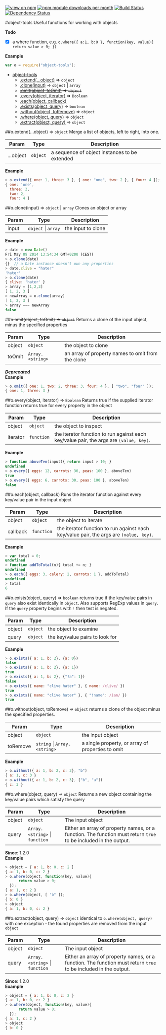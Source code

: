 [![view on npm](http://img.shields.io/npm/v/object-tools.svg)](https://www.npmjs.org/package/object-tools)
[![npm module downloads per month](http://img.shields.io/npm/dm/object-tools.svg)](https://www.npmjs.org/package/object-tools)
[![Build Status](https://travis-ci.org/75lb/object-tools.svg?branch=master)](https://travis-ci.org/75lb/object-tools)
[![Dependency Status](https://david-dm.org/75lb/object-tools.svg)](https://david-dm.org/75lb/object-tools)

<a name="module_object-tools"></a>
#object-tools
Useful functions for working with objects

**Todo**

- [x] a where function, e.g. `o.where({ a:1, b:0 }, function(key, value){ return value > 0; })`

**Example**  
```js
var o = require("object-tools");
```

* [object-tools](#module_object-tools)
  * [.extend(...object)](#module_object-tools.extend) ⇒ <code>object</code>
  * [.clone(input)](#module_object-tools.clone) ⇒ <code>object</code> \| <code>array</code>
  * ~~[.omit(object, toOmit)](#module_object-tools.omit) ⇒ <code>object</code>~~
  * [.every(object, iterator)](#module_object-tools.every) ⇒ <code>Boolean</code>
  * [.each(object, callback)](#module_object-tools.each)
  * [.exists(object, query)](#module_object-tools.exists) ⇒ <code>boolean</code>
  * [.without(object, toRemove)](#module_object-tools.without) ⇒ <code>object</code>
  * [.where(object, query)](#module_object-tools.where) ⇒ <code>object</code>
  * [.extract(object, query)](#module_object-tools.extract) ⇒ <code>object</code>

<a name="module_object-tools.extend"></a>
##o.extend(...object) ⇒ <code>object</code>
Merge a list of objects, left to right, into one.

| Param | Type | Description |
| ----- | ---- | ----------- |
| ...object | <code>object</code> | a sequence of object instances to be extended |

**Example**  
```js
> o.extend({ one: 1, three: 3 }, { one: "one", two: 2 }, { four: 4 });
{ one: 'one',
  three: 3,
  two: 2,
  four: 4 }
```
<a name="module_object-tools.clone"></a>
##o.clone(input) ⇒ <code>object</code> \| <code>array</code>
Clones an object or array

| Param | Type | Description |
| ----- | ---- | ----------- |
| input | <code>object</code> \| <code>array</code> | the input to clone |

**Example**  
```js
> date = new Date()
Fri May 09 2014 13:54:34 GMT+0200 (CEST)
> o.clone(date)
{}  // a Date instance doesn't own any properties
> date.clive = "hater"
'hater'
> o.clone(date)
{ clive: 'hater' }
> array = [1,2,3]
[ 1, 2, 3 ]
> newArray = o.clone(array)
[ 1, 2, 3 ]
> array === newArray
false
```
<a name="module_object-tools.omit"></a>
##~~o.omit(object, toOmit) ⇒ <code>object</code>~~
Returns a clone of the input object, minus the specified properties

| Param | Type | Description |
| ----- | ---- | ----------- |
| object | <code>object</code> | the object to clone |
| toOmit | <code>Array.&lt;string&gt;</code> | an array of property names to omit from the clone |

***Deprecated***  
**Example**  
```js
> o.omit({ one: 1, two: 2, three: 3, four: 4 }, [ "two", "four" ]);
{ one: 1, three: 3 }
```
<a name="module_object-tools.every"></a>
##o.every(object, iterator) ⇒ <code>Boolean</code>
Returns true if the supplied iterator function returns true for every property in the object

| Param | Type | Description |
| ----- | ---- | ----------- |
| object | <code>object</code> | the object to inspect |
| iterator | <code>function</code> | the iterator function to run against each key/value pair, the args are `(value, key)`. |

**Example**  
```js
> function aboveTen(input){ return input > 10; }
undefined
> o.every({ eggs: 12, carrots: 30, peas: 100 }, aboveTen)
true
> o.every({ eggs: 6, carrots: 30, peas: 100 }, aboveTen)
false
```
<a name="module_object-tools.each"></a>
##o.each(object, callback)
Runs the iterator function against every key/value pair in the input object

| Param | Type | Description |
| ----- | ---- | ----------- |
| object | <code>object</code> | the object to iterate |
| callback | <code>function</code> | the iterator function to run against each key/value pair, the args are `(value, key)`. |

**Example**  
```js
> var total = 0;
undefined
> function addToTotal(n){ total += n; }
undefined
> o.each({ eggs: 3, celery: 2, carrots: 1 }, addToTotal)
undefined
> total
6
```
<a name="module_object-tools.exists"></a>
##o.exists(object, query) ⇒ <code>boolean</code>
returns true if the key/value pairs in `query` also exist identically in `object`.
Also supports RegExp values in `query`. If the `query` property begins with `!` then test is negated.

| Param | Type | Description |
| ----- | ---- | ----------- |
| object | <code>object</code> | the object to examine |
| query | <code>object</code> | the key/value pairs to look for |

**Example**  
```js
> o.exists({ a: 1, b: 2}, {a: 0})
false
> o.exists({ a: 1, b: 2}, {a: 1})
true
> o.exists({ a: 1, b: 2}, {"!a": 1})
false
> o.exists({ name: "clive hater" }, { name: /clive/ })
true
> o.exists({ name: "clive hater" }, { "!name": /ian/ })
true
```
<a name="module_object-tools.without"></a>
##o.without(object, toRemove) ⇒ <code>object</code>
returns a clone of the object minus the specified properties.

| Param | Type | Description |
| ----- | ---- | ----------- |
| object | <code>object</code> | the input object |
| toRemove | <code>string</code> \| <code>Array.&lt;string&gt;</code> | a single property, or array of properties to omit |

**Example**  
```js
> o.without({ a: 1, b: 2, c: 3}, "b")
{ a: 1, c: 3 }
> o.without({ a: 1, b: 2, c: 3}, ["b", "a"])
{ c: 3 }
```
<a name="module_object-tools.where"></a>
##o.where(object, query) ⇒ <code>object</code>
Returns a new object containing the key/value pairs which satisfy the query

| Param | Type | Description |
| ----- | ---- | ----------- |
| object | <code>object</code> | The input object |
| query | <code>Array.&lt;string&gt;</code> \| <code>function</code> | Either an array of property names, or a function. The function must return `true` to be included in the output. |

**Since**: 1.2.0  
**Example**  
```js
> object = { a: 1, b: 0, c: 2 }
{ a: 1, b: 0, c: 2 }
> o.where(object, function(key, value){
      return value > 0;
  });
{ a: 1, c: 2 }
> o.where(object, [ "b" ]);
{ b: 0 }
> object
{ a: 1, b: 0, c: 2 }
```
<a name="module_object-tools.extract"></a>
##o.extract(object, query) ⇒ <code>object</code>
identical to `o.where(object, query)` with one exception - the found properties are removed from the input `object`

| Param | Type | Description |
| ----- | ---- | ----------- |
| object | <code>object</code> | The input object |
| query | <code>Array.&lt;string&gt;</code> \| <code>function</code> | Either an array of property names, or a function. The function must return `true` to be included in the output. |

**Since**: 1.2.0  
**Example**  
```js
> object = { a: 1, b: 0, c: 2 }
{ a: 1, b: 0, c: 2 }
> o.where(object, function(key, value){
      return value > 0;
  });
{ a: 1, c: 2 }
> object
{ b: 0 }
```
